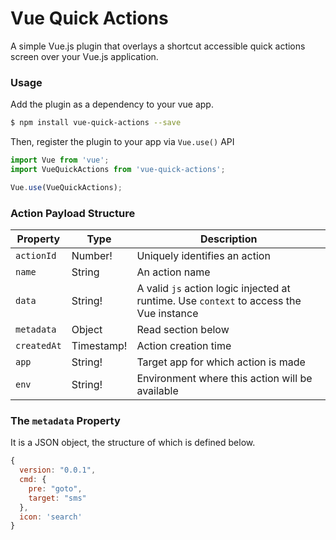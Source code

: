 # Vue Quick Actions

A simple Vue.js plugin that overlays a shortcut accessible quick actions screen over your Vue.js application.

### Usage

Add the plugin as a dependency to your vue app.
```sh
$ npm install vue-quick-actions --save
```
Then, register the plugin to your app via `Vue.use()` API
```js
import Vue from 'vue';
import VueQuickActions from 'vue-quick-actions';

Vue.use(VueQuickActions);
```


### Action Payload Structure

| Property    | Type       | Description                                                                             |
|-------------|------------|-----------------------------------------------------------------------------------------|
| `actionId`  | Number!    | Uniquely identifies an action                                                           |
| `name`      | String     | An action name                                                                          |
| `data`      | String!    | A valid `js` action logic injected at runtime. Use `context` to access the Vue instance |
| `metadata`  | Object     | Read section below                                                                      |
| `createdAt` | Timestamp! | Action creation time                                                                    |
| `app`       | String!    | Target app for which action is made                                                     |
| `env`       | String!    | Environment where this action will be available                                         |

### The `metadata` Property

It is a JSON object, the structure of which is defined below.

```js
{
  version: "0.0.1",
  cmd: {
    pre: "goto",
    target: "sms"
  },
  icon: 'search'
}
```